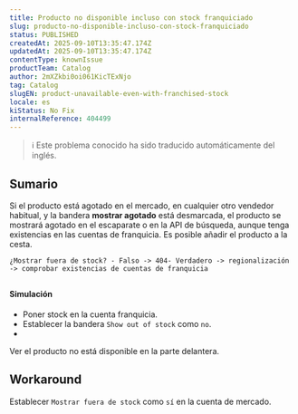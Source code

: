 ```yaml
---
title: Producto no disponible incluso con stock franquiciado
slug: producto-no-disponible-incluso-con-stock-franquiciado
status: PUBLISHED
createdAt: 2025-09-10T13:35:47.174Z
updatedAt: 2025-09-10T13:35:47.174Z
contentType: knownIssue
productTeam: Catalog
author: 2mXZkbi0oi061KicTExNjo
tag: Catalog
slugEN: product-unavailable-even-with-franchised-stock
locale: es
kiStatus: No Fix
internalReference: 404499
---
```


>ℹ️ Este problema conocido ha sido traducido automáticamente del inglés.

## Sumario


Si el producto está agotado en el mercado, en cualquier otro vendedor habitual, y la bandera **mostrar agotado** está desmarcada, el producto se mostrará agotado en el escaparate o en la API de búsqueda, aunque tenga existencias en las cuentas de franquicia. Es posible añadir el producto a la cesta.


    ¿Mostrar fuera de stock? - Falso -> 404- Verdadero -> regionalización -> comprobar existencias de cuentas de franquicia

##

#### Simulación



- Poner stock en la cuenta franquicia.
- Establecer la bandera `Show out of stock` como `no`.
-

Ver el producto no está disponible en la parte delantera.


## Workaround


Establecer `Mostrar fuera de stock` como `sí` en la cuenta de mercado.


